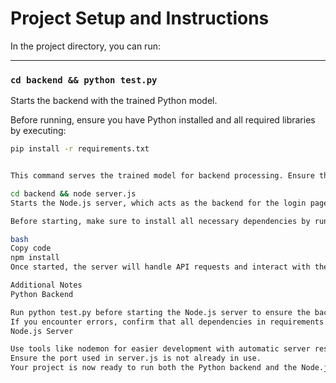 # Project Setup and Instructions

In the project directory, you can run:

---

### `cd backend && python test.py`

Starts the backend with the trained Python model. 

Before running, ensure you have Python installed and all required libraries by executing:
```bash
pip install -r requirements.txt


This command serves the trained model for backend processing. Ensure that the model files and dependencies are properly configured.

cd backend && node server.js
Starts the Node.js server, which acts as the backend for the login page or other API-based interactions.

Before starting, make sure to install all necessary dependencies by running:

bash
Copy code
npm install
Once started, the server will handle API requests and interact with the Python model or the database.

Additional Notes
Python Backend

Run python test.py before starting the Node.js server to ensure the backend is ready.
If you encounter errors, confirm that all dependencies in requirements.txt are installed.
Node.js Server

Use tools like nodemon for easier development with automatic server restarts.
Ensure the port used in server.js is not already in use.
Your project is now ready to run both the Python backend and the Node.js server for a seamless experience! 🎉

